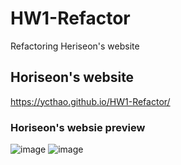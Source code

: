 # HW1-Refactor #

Refactoring Heriseon's website

## Horiseon's website ##
https://ycthao.github.io/HW1-Refactor/


### Horiseon's websie preview ###
![image](https://user-images.githubusercontent.com/71569747/95002251-63f2f700-0597-11eb-8a3c-d0a9826f2821.png)
![image](https://user-images.githubusercontent.com/71569747/95002477-1deb6280-059a-11eb-88e4-8a73636916b6.png)
